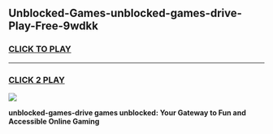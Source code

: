 
## Unblocked-Games-unblocked-games-drive-Play-Free-9wdkk
<h3>
<a href="https://premium76.site?title=unblocked-games-drive&ref=17A">CLICK TO PLAY</a></h3>
<hr>

<h3>
<a href="https://premium76.site?title=unblocked-games-drive&ref=17A">CLICK 2 PLAY</a>
  
</h3>

<a href="https://premium76.site?title=unblocked-games-drive&ref=17A"><img src="https://clearcache.store/games.png"></a>


**unblocked-games-drive games unblocked: Your Gateway to Fun and Accessible Online Gaming**
